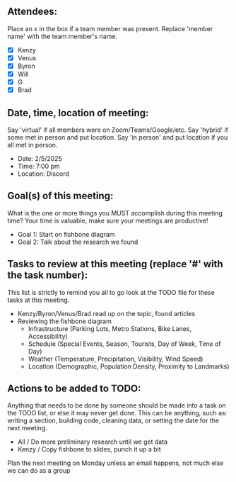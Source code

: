 ## Attendees:  
Place an x in the box if a team member was present. Replace 'member name' with the team member's name.    
- [X] Kenzy
- [X] Venus
- [X] Byron
- [X] Will
- [X] G
- [X] Brad

## Date, time, location of meeting:
Say 'virtual' if all members were on Zoom/Teams/Google/etc. Say 'hybrid' if some met in person and put location. Say 'in person' and put location if you all met in person.
- Date: 2/5/2025  
- Time: 7:00 pm
- Location: Discord

## Goal(s) of this meeting:  
What is the one or more things you MUST accomplish during this meeting time? Your time is valuable, make sure your meetings are productive!  
- Goal 1: Start on fishbone diagram
- Goal 2: Talk about the research we found

## Tasks to review at this meeting (replace '#' with the task number):
This list is strictly to remind you all to go look at the TODO file for these tasks at this meeting.
- Kenzy/Byron/Venus/Brad read up on the topic, found articles
- Reviewing the fishbone diagram
  - Infrastructure (Parking Lots, Metro Stations, Bike Lanes, Accessibility)
  - Schedule (Special Events, Season, Tourists, Day of Week, Time of Day)
  - Weather (Temperature, Precipitation, Visibility, Wind Speed)
  - Location (Demographic, Population Density, Proximity to Landmarks)

## Actions to be added to TODO:
Anything that needs to be done by someone should be made into a task on the TODO list, or else it may never get done. This can be anything, such as: writing a section, building code, cleaning data, or setting the date for the next meeting.
- All / Do more preliminary research until we get data
- Kenzy / Copy fishbone to slides, punch it up a bit

Plan the next meeting on Monday unless an email happens, not much else we can do as a group
